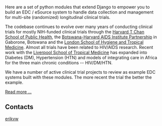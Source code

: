 Here are a set of python modules that extend Django to empower you to build an EDC / eSource system to handle data collection and management for multi-site (randomized) longitudinal clinical trials. 

The codebase continues to evolve over many years of conducting clinical trials for mostly NIH-funded clinical trials through the [Harvard T Chan School of Public Health](https://aids.harvard.edu), the [Botswana-Harvard AIDS Institute Partnership](https://aids.harvard.edu/research/bhp) in Gaborone, Botswana and the [London School of Hygiene and Tropical Medicine](https://lshtm.ac.uk). Almost all trials have been related to HIV/AIDS research. Recent work with the [Liverpool School of Tropical Medicine](https://lstm.ac.uk) has expanded into Diabetes (DM), Hypertension (HTN) and models of integrating care in Africa for the three main chronic conditions -- HIV/DM/HTN.

We have a number of active clinical trial projects to review as example EDC systems built with these modules. The more recent the trial the better the example.

[Read more ...](https://github.com/clinicedc/edc/blob/main/README.rst)

Contacts
--------

[erikvw](https://github.com/erikvw)
